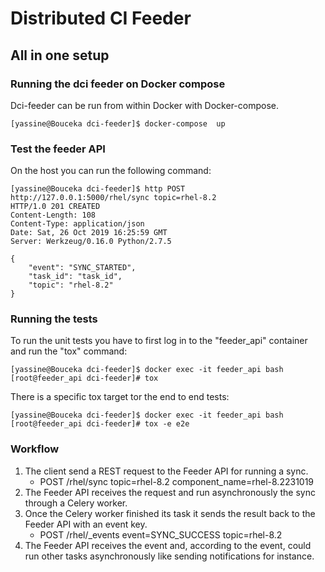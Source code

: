 # Distributed CI Feeder

## All in one setup

### Running the dci feeder on Docker compose

Dci-feeder can be run from within Docker with Docker-compose.

```console
[yassine@Bouceka dci-feeder]$ docker-compose  up
```

### Test the feeder API

On the host you can run the following command:

```console
[yassine@Bouceka dci-feeder]$ http POST http://127.0.0.1:5000/rhel/sync topic=rhel-8.2
HTTP/1.0 201 CREATED
Content-Length: 108
Content-Type: application/json
Date: Sat, 26 Oct 2019 16:25:59 GMT
Server: Werkzeug/0.16.0 Python/2.7.5

{
    "event": "SYNC_STARTED",
    "task_id": "task_id",
    "topic": "rhel-8.2"
}
```

### Running the tests

To run the unit tests you have to first log in to
the "feeder_api" container and run the "tox" command:

```console
[yassine@Bouceka dci-feeder]$ docker exec -it feeder_api bash
[root@feeder_api dci-feeder]# tox
```

There is a specific tox target tor the end to end tests:

```console
[yassine@Bouceka dci-feeder]$ docker exec -it feeder_api bash
[root@feeder_api dci-feeder]# tox -e e2e
```

### Workflow

  1. The client send a REST request to the Feeder API for running a sync.
     - POST /rhel/sync topic=rhel-8.2 component_name=rhel-8.2231019
  2. The Feeder API receives the request and run asynchronously the sync
     through a Celery worker.
  3. Once the Celery worker finished its task it sends the result back to the Feeder API with an event key.
     - POST /rhel/_events event=SYNC_SUCCESS topic=rhel-8.2
  4. The Feeder API receives the event and, according to the event, could run other tasks
     asynchronously like sending notifications for instance.
